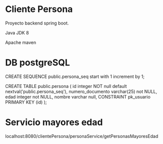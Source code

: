 # Cliente Persona

Proyecto backend spring boot.

Java JDK 8

Apache maven


# DB postgreSQL

CREATE SEQUENCE public.persona_seq
start with 1
increment by 1;

CREATE TABLE public.persona (
            id integer   NOT null default nextval('public.persona_seq'),
            numero_documento varchar(25) not NULL,
            edad integer not NULL,
            nombre varchar null,
            CONSTRAINT pk_usuario PRIMARY KEY (id)
           );

# Servicio mayores edad
localhost:8080/clientePersona/personaService/getPersonasMayoresEdad